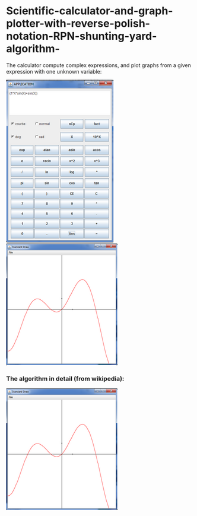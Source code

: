 # Scientific-calculator-and-graph-plotter-with-reverse-polish-notation-RPN-shunting-yard-algorithm-

The calculator compute complex expressions, and plot graphs from a
given expression with one unknown variable:


  ![Calculator interface](/images/img11.png)                 ![Calculator plot](/images/img2.png) 


### The algorithm in detail (from wikipedia):

                 
  ![Calculator plot](/images/img2.png) 



